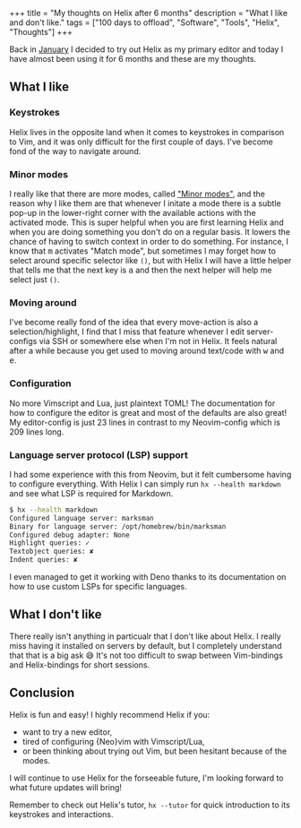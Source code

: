 +++
title = "My thoughts on Helix after 6 months"
description = "What I like and don't like."
tags = ["100 days to offload", "Software", "Tools", "Helix", "Thoughts"]
+++

Back in [January][helix_post] I decided to try out Helix as my primary editor
and today I have almost been using it for 6 months and these are my thoughts.

## What I like

### Keystrokes

Helix lives in the opposite land when it comes to keystrokes in comparison to
Vim, and it was only difficult for the first couple of days. I've become fond of
the way to navigate around.

### Minor modes

I really like that there are more modes, called ["Minor
modes"][helix_minor_modes], and the reason why I like them are that whenever I
initate a mode there is a subtle pop-up in the lower-right corner with the
available actions with the activated mode. This is super helpful when you are
first learning Helix and when you are doing something you don't do on a regular
basis. It lowers the chance of having to switch context in order to do
something. For instance, I know that <kbd>m</kbd> activates "Match mode", but
sometimes I may forget how to select around specific selector like `()`, but
with Helix I will have a little helper that tells me that the next key is
<kbd>a</kbd> and then the next helper will help me select just `()`.

### Moving around

I've become really fond of the idea that every move-action is also a
selection/highlight, I find that I miss that feature whenever I edit
server-configs via SSH or somewhere else when I'm not in Helix. It feels natural
after a while because you get used to moving around text/code with <kbd>w</kbd>
and <kbd>e</kbd>.

### Configuration

No more Vimscript and Lua, just plaintext TOML! The documentation for how to
configure the editor is great and most of the defaults are also great! My
editor-config is just 23 lines in contrast to my Neovim-config which is 209
lines long.

### Language server protocol (LSP) support

I had some experience with this from Neovim, but it felt cumbersome having to
configure everything. With Helix I can simply run `hx --health markdown` and see
what LSP is required for Markdown.

```sh
$ hx --health markdown
Configured language server: marksman
Binary for language server: /opt/homebrew/bin/marksman
Configured debug adapter: None
Highlight queries: ✓
Textobject queries: ✘
Indent queries: ✘
```

I even managed to get it working with Deno thanks to its documentation on how to
use custom LSPs for specific languages.

## What I don't like

There really isn't anything in particualr that I don't like about Helix. I
really miss having it installed on servers by default, but I completely
understand that that is a big ask 😅 It's not too difficult to swap between
Vim-bindings and Helix-bindings for short sessions.

## Conclusion

Helix is fun and easy! I highly recommend Helix if you:

- want to try a new editor,
- tired of configuring {Neo}vim with Vimscript/Lua,
- or been thinking about trying out Vim, but been hesitant because of the modes.

I will continue to use Helix for the forseeable future, I'm looking forward to
what future updates will bring!

Remember to check out Helix's tutor, `hx --tutor` for quick introduction to its
keystrokes and interactions.

[helix_post]: /blog/trying-helix
[helix_minor_modes]: https://docs.helix-editor.com/keymap.html#normal-mode
